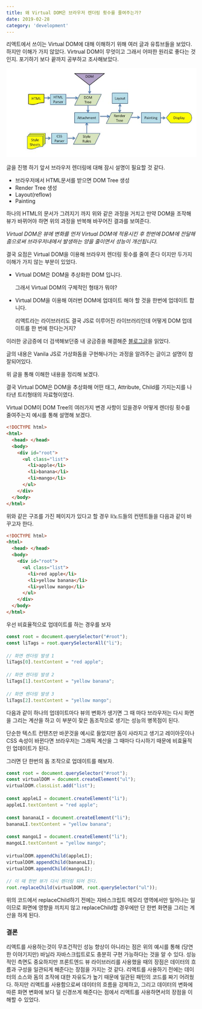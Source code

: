 ```yaml
---
title: 왜 Virtual DOM은 브라우저 렌더링 횟수를 줄여주는가?
date: 2019-02-28
category: 'development'
---
```


리액트에서 쓰이는 Virtual DOM에 대해 이해하기 위해 여러 글과 유튜브들을 보았다.
하지만 이해가 가지 않았다. Virtrual DOM이 무엇이고 그래서 어떠한 원리로 좋다는 것인지.
포기하기 보다 끝까지 공부하고 조사해보았다.


![](./images/browser-workflow.JPG)

글을 진행 하기 앞서 브라우저 렌더링에 대해 잠시 설명이 필요할 것 같다.

- 브라우저에서 HTML문서를 받으면 DOM Tree 생성
- Render Tree 생성
- Layout(reflow)
- Painting

하나의 HTML의 문서가 그려지기 까지 위와 같은 과정을 거치고 만약 DOM을 조작해 뷰가 바뀌어야 하면 위의 과정을 반복해 바꾸어진 결과를 보여준다.

_Virtual DOM은 뷰에 변화를 먼저 Virtual DOM에 적용시킨 후 한번에 DOM에 전달해 줌으로써 브라우저내에서 발생하는 양을 줄이면서 성능이 개선됩니다._

결국 요점은 Virtual DOM을 이용해 브라우저 렌더링 횟수를 줄여 준다 이지만 두가지 이해가 가지 않는 부분이 있었다.

- Virtual DOM은 DOM을 추상화한 DOM 입니다.

  그래서 Virtual DOM의 구체적인 형태가 뭐야?

- Virtual DOM을 이용해 여러번 DOM에 업데이트 해야 할 것을 한번에 업데이트 합니다.

  리액트라는 라이브러리도 결국 JS로 이루어진 라이브러리인데 어떻게 DOM 업데이트를 한 번에 한다는거지?

이러한 궁금증에 더 검색해보던중 내 궁금증을 해결해준 [블로그글](https://medium.com/@deathmood/how-to-write-your-own-virtual-dom-ee74acc13060)을 읽었다.

글의 내용은 Vanila JS로 가상화돔을 구현해나가는 과정을 알려주는 글이고 설명이 참 잘되어있다.

위 글을 통해 이해한 내용을 정리해 보겠다.

결국 Virtual DOM은 DOM을 추상화해 어떤 태그, Attribute, Child를 가지는지를 나타낸 트리형태의 자료형이였다.

Virtual DOM이 DOM Tree의 여러가지 변경 사항이 있을경우 어떻게 렌더링 횟수를 줄여주는지 예시를 통해 설명해 보겠다.

```html
<!DOCTYPE html>
<html>
  <head> </head>
  <body>
    <div id="root">
      <ul class="list">
        <li>apple</li>
        <li>banana</li>
        <li>mango</li>
      </ul>
    </div>
  </body>
</html>
```

위와 같은 구조를 가진 페이지가 있다고 할 경우 li노드들의 컨텐트들을 다음과 같이 바꾸고자 한다.

```html
<!DOCTYPE html>
<html>
  <head> </head>
  <body>
    <div id="root">
      <ul class="list">
        <li>red apple</li>
        <li>yellow banana</li>
        <li>yellow mango</li>
      </ul>
    </div>
  </body>
</html>
```

우선 비효율적으로 업데이트를 하는 경우를 보자

```javascript
const root = document.querySelector("#root");
const liTags = root.querySelectorAll("li");

// 화면 렌더링 발생 1
liTags[0].textContent = "red apple";

// 화면 렌더링 발생 2
liTags[1].textContent = "yellow banana";

// 화면 렌더링 발생 3
liTags[2].textContent = "yellow mango";
```

다음과 같이 하나의 업데이트마다 뷰의 변화가 생기면 그 때 마다 브라우저는 다시 화면을 그리는 계산을 하고 이 부분이 잦은 돔조작으로 생기는 성능의 병목점이 된다.

단순한 텍스트 컨텐츠만 바꾼것을 예시로 들었지만 돔이 사라지고 생기고 레이아웃이나 CSS 속성이 바뀐다면 브라우저는 그래픽 계산을 그 때마다 다시하기 때문에 비효율적인 업데이트가 된다.

그러면 단 한번의 돔 조작으로 업데이트를 해보자.

```javascript
const root = document.querySelector("#root");
const virtualDOM = document.createElement("ul");
virtualDOM.classList.add("list");

const appleLI = document.createElement("li");
appleLI.textContent = "red apple";

const bananaLI = document.createElement("li");
bananaLI.textContent = "yellow banana";

const mangoLI = document.createElement("li");
mangoLI.textContent = "yellow mango";

virtualDOM.appendChild(appleLI);
virtualDOM.appendChild(bananaLI);
virtualDOM.appendChild(mangoLI);

// 이 때 한번 뷰가 다시 렌더링 되어 진다.
root.replaceChild(virtualDOM, root.querySelector("ul"));
```

위의 코드에서 replaceChild하기 전에는 자바스크립트 메모리 영역에서만 일어나는 일이므로 화면에 영향을 끼치지 않고 replaceChild할 경우에만 단 한번 화면을 그리는 계산을 하게 된다.

### 결론

리액트를 사용하는것이 무조건적인 성능 향상이 아니라는 점은 위의 예시를 통해 (당연한 이야기지만) 바닐라 자바스크립트로도 충분히 구현 가능하다는 것을 알 수 있다. 성능적인 측면도 중요하지만 프론트엔드 뷰 라이브러리를 사용했을 때의 장점은 데이터의 흐름과 구성을 일관되게 해준다는 장점을 가지는 것 같다. 리액트를 사용하기 전에는 데이터의 소스와 돔의 조작에 대한 자유도가 높기 때문에 일관된 패턴의 코드를 짜기 어려웠다. 하지만 리액트를 사용함으로써 데이터의 흐름을 강제하고, 그리고 데이터의 변화에 따른 화면 변화에 보다 덜 신경쓰게 해준다는 점에서 리액트를 사용하면서의 장점을 이해할 수 있었다.
